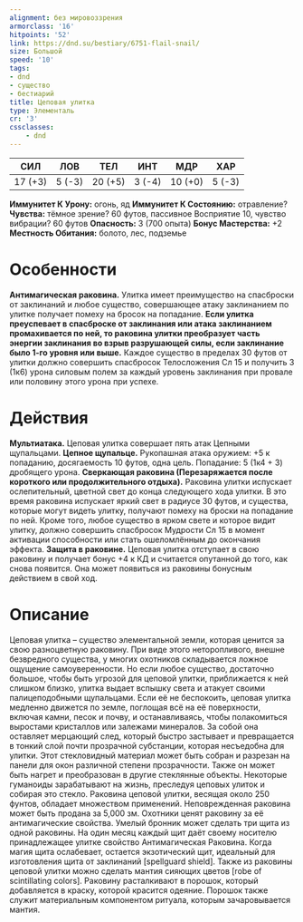```yaml
---
alignment: без мировоззрения
armorclass: '16'
hitpoints: '52'
link: https://dnd.su/bestiary/6751-flail-snail/
size: Большой
speed: '10'
tags:
- dnd
- существо
- бестиарий
title: Цеповая улитка
type: Элементаль
cr: '3'
cssclasses:
    - dnd
---
```



| СИЛ | ЛОВ | ТЕЛ | ИНТ | МДР | ХАР |
|---|---|---|---|---|---|
| 17 (+3) | 5 (-3) | 20 (+5) | 3 (-4) | 10 (+0) | 5 (-3) |
**Иммунитет К Урону:** огонь, яд
**Иммунитет К Состоянию:** отравление?
**Чувства:** тёмное зрение? 60 футов, пассивное Восприятие 10, чувство вибрации? 60 футов
**Опасность:** 3 (700 опыта)
**Бонус Мастерства:** +2
**Местность Обитания:** болото, лес, подземье


# Особенности
**Антимагическая раковина.** Улитка имеет преимущество на спасброски от заклинаний и любое существо, совершающее атаку заклинанием по улитке получает помеху на бросок на попадание.
**Если улитка преуспевает в спасброске от заклинания или атака заклинанием промахивается по ней, то раковина улитки преобразует часть энергии заклинания во взрыв разрушающей силы, если заклинание было 1-го уровня или выше.** Каждое существо в пределах 30 футов от улитки должно совершить спасбросок Телосложения Сл 15 и получить 3 (1к6) урона силовым полем за каждый уровень заклинания при провале или половину этого урона при успехе.


# Действия
**Мультиатака.** Цеповая улитка совершает пять атак Цепными щупальцами.
**Цепное щупальце.** Рукопашная атака оружием: +5 к попаданию, досягаемость 10 футов, одна цель. Попадание: 5 (1к4 + 3) дробящего урона.
**Сверкающая раковина (Перезаряжается после короткого или продолжительного отдыха).** Раковина улитки испускает ослепительный, цветной свет до конца следующего хода улитки. В это время раковина испускает яркий свет в радиусе 30 футов, и существа, которые могут видеть улитку, получают помеху на броски на попадание по ней. Кроме того, любое существо в ярком свете и которое видит улитку, должно совершить спасбросок Мудрости Сл 15 в момент активации способности или стать ошеломлённым до окончания эффекта.
**Защита в раковине.** Цеповая улитка отступает в свою раковину и получает бонус +4 к КД и считается опутанной до того, как снова появится. Она может появиться из раковины бонусным действием в свой ход.


# Описание
Цеповая улитка – существо элементальной земли, которая ценится за свою разноцветную раковину. При виде этого неторопливого, внешне безвредного существа, у многих охотников складывается ложное ощущение самоуверенности. Но если любое существо, достаточно большое, чтобы быть угрозой для цеповой улитки, приближается к ней слишком близко, улитка выдает вспышку света и атакует своими палицеподобными щупальцами. Если её не беспокоить, цеповая улитка медленно движется по земле, поглощая всё на её поверхности, включая камни, песок и почву, и останавливаясь, чтобы полакомиться выростами кристаллов или залежами минералов. За собой она оставляет мерцающий след, который быстро застывает и превращается в тонкий слой почти прозрачной субстанции, которая несъедобна для улитки. Этот стекловидный материал может быть собран и разрезан на панели для окон различной степени прозрачности. Также он может быть нагрет и преобразован в другие стеклянные объекты. Некоторые гуманоиды зарабатывают на жизнь, преследуя цеповых улиток и собирая это стекло. Раковина цеповой улитки, весящая около 250 фунтов, обладает множеством применений. Неповрежденная раковина может быть продана за 5,000 зм. Охотники ценят раковину за её антимагические свойства. Умелый бронник может сделать три щита из одной раковины. На один месяц каждый щит даёт своему носителю принадлежащее улитке свойство Антимагическая Раковина. Когда магия щита ослабевает, остается экзотический щит, идеальный для изготовления щита от заклинаний [spellguard shield]. Также из раковины цеповой улитки можно сделать мантия сияющих цветов [robe of scintillating colors]. Раковину расталкивают в порошок, который добавляется в краску, которой красится одеяние. Порошок также служит материальным компонентом ритуала, которым зачаровывается мантия.